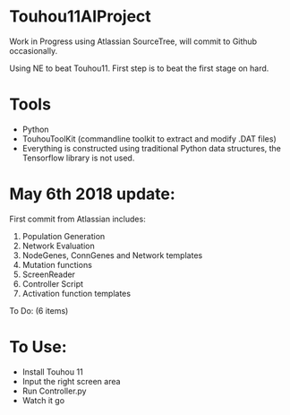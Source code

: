 # Touhou11AIProject
Work in Progress using Atlassian SourceTree, will commit to Github occasionally.

Using NE to beat Touhou11. First step is to beat the first stage on hard.

# Tools

- Python
- TouhouToolKit (commandline toolkit to extract and modify .DAT files)
- Everything is constructed using traditional Python data structures, the Tensorflow library is not used.

# May 6th 2018 update:

First commit from Atlassian includes:

1. Population Generation
2. Network Evaluation
3. NodeGenes, ConnGenes and Network templates
4. Mutation functions
5. ScreenReader
6. Controller Script
7. Activation function templates 

To Do: (6 items)

# To Use:
- Install Touhou 11
- Input the right screen area
- Run Controller.py
- Watch it go
